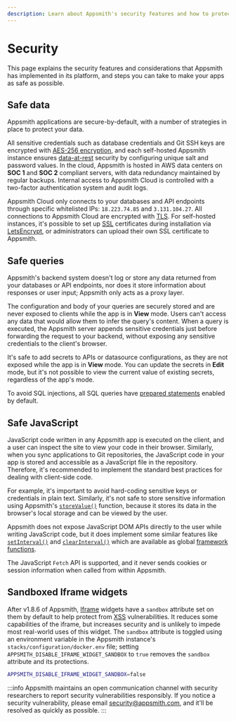 ```yaml
---
description: Learn about Appsmith's security features and how to protect your data on the Appsmith platform.
---
```

# Security

This page explains the security features and considerations that Appsmith has implemented in its platform, and steps you can take to make your apps as safe as possible.

## Safe data

Appsmith applications are secure-by-default, with a number of strategies in place to protect your data.

All sensitive credentials such as database credentials and Git SSH keys are encrypted with [AES-256 encryption](https://en.wikipedia.org/wiki/Advanced\_Encryption\_Standard), and each self-hosted Appsmith instance ensures [data-at-rest](https://en.wikipedia.org/wiki/Data\_at\_rest) security by configuring unique salt and password values. In the cloud, Appsmith is hosted in AWS data centers on **SOC 1** and **SOC 2** compliant servers, with data redundancy maintained by regular backups. Internal access to Appsmith Cloud is controlled with a two-factor authentication system and audit logs.

Appsmith Cloud only connects to your databases and API endpoints through specific whitelisted IPs: `18.223.74.85` and `3.131.104.27`. All connections to Appsmith Cloud are encrypted with [TLS](https://en.wikipedia.org/wiki/Public\_key\_certificate). For self-hosted instances, it's possible to set up [SSL](https://en.wikipedia.org/wiki/Public\_key\_certificate) certificates during installation via [LetsEncrypt](https://letsencrypt.org/), or administrators can upload their own SSL certificate to Appsmith.

## Safe queries

Appsmith's backend system doesn't log or store any data returned from your databases or API endpoints, nor does it store information about responses or user input; Appsmith only acts as a proxy layer.

The configuration and body of your queries are securely stored and are never exposed to clients while the app is in **View** mode. Users can't access any data that would allow them to infer the query's content. When a query is executed, the Appsmith server appends sensitive credentials just before forwarding the request to your backend, without exposing any sensitive credentials to the client's browser.

It's safe to add secrets to APIs or datasource configurations, as they are not exposed while the app is in **View** mode. You can update the secrets in **Edit** mode, but it's not possible to view the current value of existing secrets, regardless of the app's mode.

To avoid SQL injections, all SQL queries have [prepared statements](/connect-data/concepts/how-to-use-prepared-statements) enabled by default.

## Safe JavaScript

JavaScript code written in any Appsmith app is executed on the client, and a user can inspect the site to view your code in their browser. Similarly, when you sync applications to Git repositories, the JavaScript code in your app is stored and accessible as a JavaScript file in the repository. Therefore, it's recommended to implement the standard best practices for dealing with client-side code.

For example, it's important to avoid hard-coding sensitive keys or credentials in plain text. Similarly, it's not safe to store sensitive information using Appsmith's [`storeValue()`](/write-code/reference/widget-actions/store-value) function, because it stores its data in the browser's local storage and can be viewed by the user.

Appsmith does not expose JavaScript DOM APIs directly to the user while writing JavaScript code, but it does implement some similar features like [`setInterval()`](/write-code/reference/widget-actions/intervals-time-events#setinterval) and [`clearInterval()`](/write-code/reference/widget-actions/intervals-time-events#clearinterval) which are available as global [framework functions](/write-code/reference/widget-actions).

The JavaScript `Fetch` API is supported, and it never sends cookies or session information when called from within Appsmith.

## Sandboxed Iframe widgets

After v1.8.6 of Appsmith, [Iframe](/reference/widgets/iframe/) widgets have a `sandbox` attribute set on them by default to help protect from [XSS](https://en.wikipedia.org/wiki/Cross-site_scripting) vulnerabilities. It reduces some capabilities of the iframe, but increases security and is unlikely to impede most real-world uses of this widget. The `sandbox` attribute is toggled using an environment variable in the Appsmith instance's `stacks/configuration/docker.env` file; setting `APPSMITH_DISABLE_IFRAME_WIDGET_SANDBOX` to `true` removes the `sandbox` attribute and its protections.

```sh
APPSMITH_DISABLE_IFRAME_WIDGET_SANDBOX=false
```

:::info
Appsmith maintains an open communication channel with security researchers to report security vulnerabilities responsibly. If you notice a security vulnerability, please email [security@appsmith.com](mailto:security@appsmith.com), and it'll be resolved as quickly as possible.
:::
